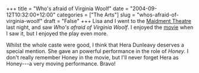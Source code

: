 +++
title = "Who's afraid of Virginia Woolf"
date = "2004-09-12T10:32:00+12:00"
categories = ["The Arts"]
slug = "whos-afraid-of-virginia-woolf"
draft = "False"
+++
Lisa and I went to the [Maidment Theatre](https://www.maidment.auckland.ac.nz/)
last night, and saw _Who's afraid of Virginia Woolf_.  I enjoyed the
[movie](https://www.imdb.com/title/tt0061184/) when I saw it, but I enjoyed the
play even more.

Whilst the whole caste were good, I think that Hera Dunleavy deserves a special
mention. She gave an powerful performance in the role of _Honey_. I don't
really remember Honey in the movie, but I'll never forget Hera as Honey---a
very moving performance. Bravo!

